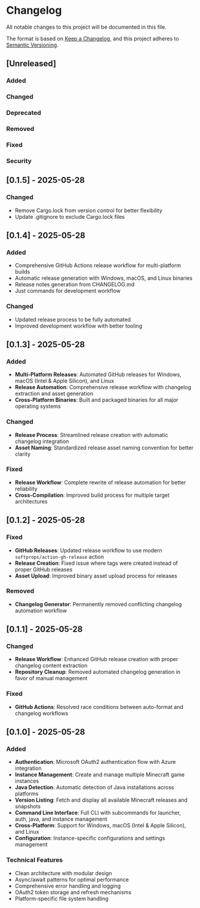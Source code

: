 # Changelog

All notable changes to this project will be documented in this file.

The format is based on [Keep a Changelog](https://keepachangelog.com/en/1.0.0/),
and this project adheres to [Semantic Versioning](https://semver.org/spec/v2.0.0.html).

## [Unreleased]

### Added

### Changed

### Deprecated

### Removed

### Fixed

### Security

## [0.1.5] - 2025-05-28

### Changed
- Remove Cargo.lock from version control for better flexibility
- Update .gitignore to exclude Cargo.lock files

## [0.1.4] - 2025-05-28

### Added
- Comprehensive GitHub Actions release workflow for multi-platform builds
- Automatic release generation with Windows, macOS, and Linux binaries
- Release notes generation from CHANGELOG.md
- Just commands for development workflow

### Changed
- Updated release process to be fully automated
- Improved development workflow with better tooling

## [0.1.3] - 2025-05-28

### Added
- **Multi-Platform Releases**: Automated GitHub releases for Windows, macOS (Intel & Apple Silicon), and Linux
- **Release Automation**: Comprehensive release workflow with changelog extraction and asset generation
- **Cross-Platform Binaries**: Built and packaged binaries for all major operating systems

### Changed
- **Release Process**: Streamlined release creation with automatic changelog integration
- **Asset Naming**: Standardized release asset naming convention for better clarity

### Fixed
- **Release Workflow**: Complete rewrite of release automation for better reliability
- **Cross-Compilation**: Improved build process for multiple target architectures

## [0.1.2] - 2025-05-28

### Fixed
- **GitHub Releases**: Updated release workflow to use modern `softprops/action-gh-release` action
- **Release Creation**: Fixed issue where tags were created instead of proper GitHub releases
- **Asset Upload**: Improved binary asset upload process for releases

### Removed
- **Changelog Generator**: Permanently removed conflicting changelog automation workflow

## [0.1.1] - 2025-05-28

### Changed
- **Release Workflow**: Enhanced GitHub release creation with proper changelog content extraction
- **Repository Cleanup**: Removed automated changelog generation in favor of manual management

### Fixed
- **GitHub Actions**: Resolved race conditions between auto-format and changelog workflows

## [0.1.0] - 2025-05-28

### Added
- **Authentication**: Microsoft OAuth2 authentication flow with Azure integration
- **Instance Management**: Create and manage multiple Minecraft game instances
- **Java Detection**: Automatic detection of Java installations across platforms
- **Version Listing**: Fetch and display all available Minecraft releases and snapshots
- **Command Line Interface**: Full CLI with subcommands for launcher, auth, java, and instance management
- **Cross-Platform**: Support for Windows, macOS (Intel & Apple Silicon), and Linux
- **Configuration**: Instance-specific configurations and settings management

### Technical Features
- Clean architecture with modular design
- Async/await patterns for optimal performance  
- Comprehensive error handling and logging
- OAuth2 token storage and refresh mechanisms
- Platform-specific file system handling

